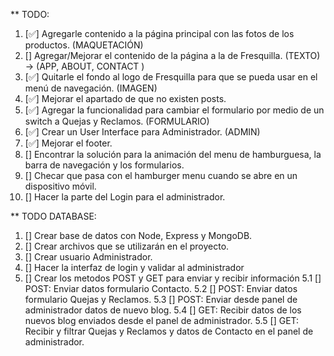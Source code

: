 ** TODO:
1. [✅] Agregarle contenido a la página principal con las fotos de los productos. (MAQUETACIÓN)
2. [] Agregar/Mejorar el contenido de la página a la de Fresquilla. (TEXTO) -> (APP, ABOUT, CONTACT )
3. [✅] Quitarle el fondo al logo de Fresquilla para que se pueda usar en el menú de navegación. (IMAGEN)
4. [✅] Mejorar el apartado de que no existen posts.
5. [✅] Agregar la funcionalidad para cambiar el formulario por medio de un switch a Quejas y Reclamos. (FORMULARIO)
6. [✅] Crear un User Interface para Administrador. (ADMIN)
7. [✅] Mejorar el footer.
8. [] Encontrar la solución para la animación del menu de hamburguesa, la barra de navegación y los formularios.
9. [] Checar que pasa con el hamburger menu cuando se abre en un dispositivo móvil.
10. [] Hacer la parte del Login para el administrador.

** TODO DATABASE:
1. [] Crear base de datos con Node, Express y MongoDB.
2. [] Crear archivos que se utilizarán en el proyecto.
3. [] Crear usuario Administrador.
4. [] Hacer la interfaz de login y validar al administrador
5. [] Crear los metodos POST y GET para enviar y recibir información
  5.1 [] POST: Enviar datos formulario Contacto.
  5.2 [] POST: Enviar datos formulario Quejas y Reclamos.
  5.3 [] POST: Enviar desde panel de administrador datos de nuevo blog.
  5.4 [] GET: Recibir datos de los nuevos blog enviados desde el panel de administrador.
  5.5 [] GET: Recibir y filtrar Quejas y Reclamos y datos de Contacto en el panel de administrador.
